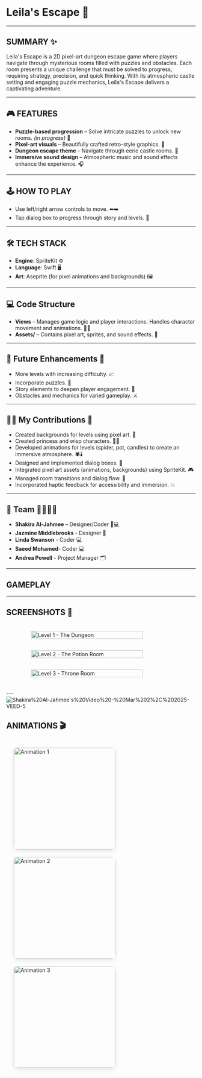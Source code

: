 # Leila's Escape 🏰

---

## SUMMARY ✨

Leila's Escape is a 2D pixel-art dungeon escape game where players navigate through mysterious rooms filled with puzzles and obstacles. Each room presents a unique challenge that must be solved to progress, requiring strategy, precision, and quick thinking. With its atmospheric castle setting and engaging puzzle mechanics, Leila's Escape delivers a captivating adventure.

---

## 🎮 FEATURES

- **Puzzle-based progression** – Solve intricate puzzles to unlock new rooms. *(in progress)* 🧩
- **Pixel-art visuals** – Beautifully crafted retro-style graphics. 🎨
- **Dungeon escape theme** – Navigate through eerie castle rooms. 🏰
- **Immersive sound design** – Atmospheric music and sound effects enhance the experience. 🎧

---

## 🕹️ HOW TO PLAY

- Use left/right arrow controls to move. ⬅️➡️
- Tap dialog box to progress through story and levels. 💬

---

## 🛠️ TECH STACK

- **Engine**: SpriteKit ⚙️
- **Language**: Swift 🖥️
- **Art**: Aseprite (for pixel animations and backgrounds) 🖼️

---

## 💻 Code Structure

- **Views** – Manages game logic and player interactions. Handles character movement and animations. 🧑‍💻
- **Assets/** – Contains pixel art, sprites, and sound effects. 🎨

---

## 📌 Future Enhancements 🚀

- More levels with increasing difficulty. 📈
- Incorporate puzzles. 🧩
- Story elements to deepen player engagement. 📖
- Obstacles and mechanics for varied gameplay. ⚔️

---

## 🧑‍💻 My Contributions 👾

- Created backgrounds for levels using pixel art. 🎨
- Created princess and wisp characters. 👸✨
- Developed animations for levels (spider, pot, candles) to create an immersive atmosphere. 🕷️🕯️
- Designed and implemented dialog boxes. 💬
- Integrated pixel art assets (animations, backgrounds) using SpriteKit. 🎮
- Managed room transitions and dialog flow. 🔄
- Incorporated haptic feedback for accessibility and immersion. 💥

---

## 👥 Team 👩‍💻👨‍💻

- **Shakira Al-Jahmee** – Designer/Coder 🎨💻
- **Jazmine Middlebrooks** - Designer 🎨
- **Linda Swanson** - Coder 💻
- **Saeed Mohamed**- Coder 💻
- **Andrea Powell** - Project Manager 🗂️

---
## GAMEPLAY 







---
## SCREENSHOTS 📸

<div style="display: flex; flex-direction: column; align-items: center; gap: 30px; padding: 20px;">
  <img src="https://github.com/user-attachments/assets/16cc49c4-bb2e-4fc3-a260-03431e8d59e9" alt="Level 1 - The Dungeon" style="width: 80%; max-width: 900px; height: auto;">
  <img src="https://github.com/user-attachments/assets/fa53e367-396f-45e5-8076-aa4acae6d75f" alt="Level 2 - The Potion Room" style="width: 80%; max-width: 900px; height: auto;">
  <img src="https://github.com/user-attachments/assets/5d38d215-7185-443a-8ae5-2e5b3ddca140" alt="Level 3 - Throne Room" style="width: 80%; max-width: 900px; height: auto;">
</div>

---![Shakira%20Al-Jahmee's%20Video%20-%20Mar%202%2C%202025-VEED-5](https://github.com/user-attachments/assets/1a95e30b-55e2-4588-a092-d2a754782eb7)


## ANIMATIONS 🎬

<div style="display: flex; justify-content: space-between; gap: 20px; padding: 20px; flex-wrap: wrap;">
  <img src="https://github.com/user-attachments/assets/7bcf010a-1335-4159-adb6-1312fca31954" alt="Animation 1" style="width: 270px; height: auto; border-radius: 10px; box-shadow: 0 4px 12px rgba(0, 0, 0, 0.1);">
  <img src="https://github.com/user-attachments/assets/39b4f2ad-bab4-4352-a600-2542160666ae" alt="Animation 2" style="width: 270px; height: auto; border-radius: 10px; box-shadow: 0 4px 12px rgba(0, 0, 0, 0.1);">
  <img src="https://github.com/user-attachments/assets/9935c691-42b7-4460-ac13-dee70ad4cabe" alt="Animation 3" style="width: 270px; height: auto; border-radius: 10px; box-shadow: 0 4px 12px rgba(0, 0, 0, 0.1);">
</div>
